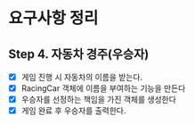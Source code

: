 
# 요구사항 정리

## Step 4.  자동차 경주(우승자)
- [x] 게임 진행 시 자동차의 이름을 받는다.
- [x] RacingCar 객체에 이름을 부여하는 기능을 만든다
- [x] 우승자를 선정하는 책임을 가진 객체를 생성한다
- [x] 게임 완료 후 우승자를 출력한다.
